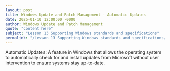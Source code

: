 ```yaml
---
layout: post
title: Windows Update and Patch Management - Automatic Updates
date: 2025-01-10 12:00:00 -0000
author: Windows Update and Patch Management
quote: "content here"
subject: "Lesson 13 Supporting Windows standards and specifications"
permalink: "/Lesson 13 Supporting Windows standards and specifications/Windows Update and Patch Management/Windows Update and Patch Management - Automatic Updates"
---
```


Automatic Updates: A feature in Windows that allows the operating system to automatically check for and install updates from Microsoft without user intervention to ensure systems stay up-to-date.
